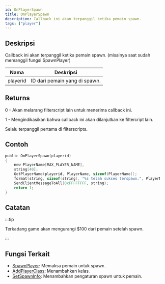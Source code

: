 ```yaml
---
id: OnPlayerSpawn
title: OnPlayerSpawn
description: Callback ini akan terpanggil ketika pemain spawn.
tags: ["player"]
---
```


## Deskripsi

Callback ini akan terpanggil ketika pemain spawn. (misalnya saat sudah memanggil fungsi SpawnPlayer)

| Nama     | Deskripsi                     |
| -------- | ----------------------------- |
| playerid | ID dari pemain yang di spawn. |

## Returns

0 - Akan melarang filterscript lain untuk menerima callback ini.

1 - Mengindikasikan bahwa callback ini akan dilanjutkan ke filtercript lain.

Selalu terpanggil pertama di filterscripts.

## Contoh

```c
public OnPlayerSpawn(playerid)
{
    new PlayerName[MAX_PLAYER_NAME],
    string[40];
    GetPlayerName(playerid, PlayerName, sizeof(PlayerName));
    format(string, sizeof(string), "%s telah sukses terspawn.", PlayerName);
    SendClientMessageToAll(0xFFFFFFFF, string);
    return 1;
}
```

## Catatan

:::tip

Terkadang game akan mengurangi \$100 dari pemain setelah spawn.

:::

## Fungsi Terkait

- [SpawnPlayer](../functions/SpawnPlayer.md): Memaksa pemain untuk spawn.
- [AddPlayerClass](../functions/AddPlayerClass.md): Menambahkan kelas.
- [SetSpawnInfo](../functions/SetSpawnInfo.md): Menambahkan pengaturan spawn untuk pemain.
